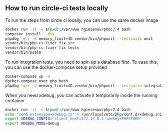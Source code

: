 ## How to run circle-ci tests locally

To run the steps from circle ci locally, you can use the same docker image
```bash
docker run -it -v $(pwd):/var/www hgiesenow/php:7.4 bash
composer install --dev
phpdbg -qrr -d memory_limit=4G vendor/bin/phpunit --testsuite unit
vendor/bin/php-cs-fixer fix src
vendor/bin/php-cs-fixer fix tests
vendor/bin/psalm
```

To run integration tests, you need to spin up a database first. To ease this, you can use the docker-compose setup provided
```bash
docker-compose up -d
docker-compose exec php bash
phpdbg -qrr -d memory_limit=4G vendor/bin/phpunit --testsuite integration
```

When you need xdebug, you can activate it temporarily inside the running container
```bash
docker run -it -v $(pwd):/var/www hgiesenow/php:7.4 bash
echo "zend_extension=xdebug.so" > /usr/local/etc/php/conf.d/xdebug.ini
export XDEBUG_CONFIG="client_host=172.17.0.1 idekey=PHPSTORM"
export XDEBUG_MODE=debug
```
